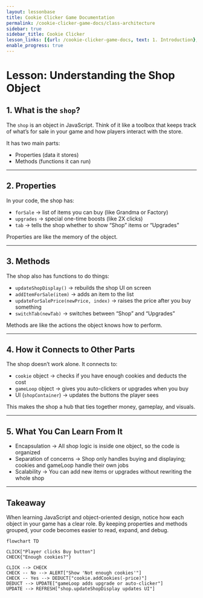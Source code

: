 ```yaml
---
layout: lessonbase
title: Cookie Clicker Game Documentation
permalink: /cookie-clicker-game-docs/class-architecture
sidebar: true
sidebar_title: Cookie Clicker
lesson_links: [{url: /cookie-clicker-game-docs, text: 1. Introduction}, {url: /cookie-clicker-game-docs/oop, text: 2. OOP}, {url: /cookie-clicker-game-docs/class-architecture, text: 3. Classes}, {url: /cookie-clicker-game-docs/localstorage, text: 4. Localstorage}]
enable_progress: true
---
```


# Lesson: Understanding the Shop Object

## 1. What is the `shop`?
The `shop` is an object in JavaScript. Think of it like a toolbox that keeps track of what’s for sale in your game and how players interact with the store.

It has two main parts:
- Properties (data it stores)
- Methods (functions it can run)

---

## 2. Properties
In your code, the shop has:
- `forSale` → list of items you can buy (like Grandma or Factory)
- `upgrades` → special one-time boosts (like 2X clicks)
- `tab` → tells the shop whether to show “Shop” items or “Upgrades”

Properties are like the memory of the object.

---

## 3. Methods
The shop also has functions to do things:
- `updateShopDisplay()` → rebuilds the shop UI on screen
- `addItemForSale(item)` → adds an item to the list
- `updateForSalePrice(newPrice, index)` → raises the price after you buy something
- `switchTab(newTab)` → switches between “Shop” and “Upgrades”

Methods are like the actions the object knows how to perform.

---

## 4. How it Connects to Other Parts
The shop doesn’t work alone. It connects to:
- `cookie` object → checks if you have enough cookies and deducts the cost
- `gameLoop` object → gives you auto-clickers or upgrades when you buy
- UI (`shopContainer`) → updates the buttons the player sees

This makes the shop a hub that ties together money, gameplay, and visuals.

---

## 5. What You Can Learn From It
- Encapsulation → All shop logic is inside one object, so the code is organized
- Separation of concerns → Shop only handles buying and displaying; cookies and gameLoop handle their own jobs
- Scalability → You can add new items or upgrades without rewriting the whole shop

---

## Takeaway
When learning JavaScript and object-oriented design, notice how each object in your game has a clear role. By keeping properties and methods grouped, your code becomes easier to read, expand, and debug.


```mermaid
flowchart TD

CLICK["Player clicks Buy button"]
CHECK{"Enough cookies?"}

CLICK --> CHECK
CHECK -- No --> ALERT["Show 'Not enough cookies'"]
CHECK -- Yes --> DEDUCT["cookie.addCookies(-price)"]
DEDUCT --> UPDATE["gameLoop adds upgrade or auto-clicker"]
UPDATE --> REFRESH["shop.updateShopDisplay updates UI"]

```
